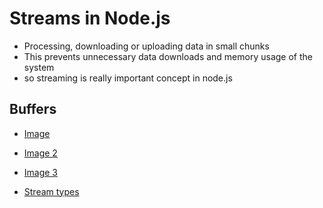 # Streams in Node.js

- Processing, downloading or uploading data in small chunks
- This prevents unnecessary data downloads and memory usage of the system
- so streaming is really important concept in node.js

## Buffers
- [Image](https://prnt.sc/1RaDGNMpqNOS)
- [Image 2](https://prnt.sc/R3VaD8EJNvsd)
- [Image 3](https://prnt.sc/Rs20BYHM-SAQ)

- [Stream types](https://prnt.sc/BiYpHmxR8hSS)